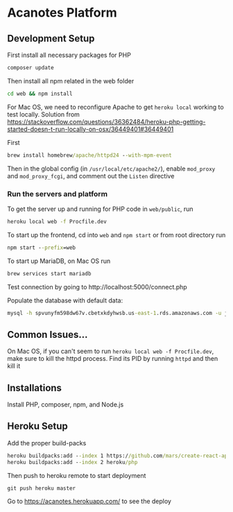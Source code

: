 # Acanotes Platform

## Development Setup

First install all necessary packages for PHP

```cmd
composer update
```

Then install all npm related in the web folder

```cmd
cd web && npm install
```

For Mac OS, we need to reconfigure Apache to get `heroku local` working to test locally. Solution from https://stackoverflow.com/questions/36362484/heroku-php-getting-started-doesn-t-run-locally-on-osx/36449401#36449401

First

```cmd
brew install homebrew/apache/httpd24 --with-mpm-event
```

Then in the global config (in `/usr/local/etc/apache2/`), enable `mod_proxy` and `mod_proxy_fcgi`, and comment out the `Listen` directive

### Run the servers and platform

To get the server up and running for PHP code in `web/public`, run

```cmd
heroku local web -f Procfile.dev
```

To start up the frontend, cd into `web` and `npm start` or from root directory run
```cmd
npm start --prefix=web
```

To start up MariaDB, on Mac OS run

```cmd
brew services start mariadb
```

Test connection by going to http://localhost:5000/connect.php


Populate the database with default data:
```cmd
mysql -h spvunyfm598dw67v.cbetxkdyhwsb.us-east-1.rds.amazonaws.com -u jkxyx78jy5ggulvw -pquwwf5br6nbc2giz thw42gj9sxaws9w7 < populate_data.sql
```

## Common Issues...

On Mac OS, if you can't seem to run `heroku local web -f Procfile.dev`, make sure to kill the httpd process. Find its PID by running `httpd` and then kill it


## Installations

Install PHP, composer, npm, and Node.js



## Heroku Setup

Add the proper build-packs

```cmd
heroku buildpacks:add --index 1 https://github.com/mars/create-react-app-buildpack.git
heroku buildpacks:add --index 2 heroku/php
```

Then push to heroku remote to start deployment

```cmd
git push heroku master
```

Go to https://acanotes.herokuapp.com/ to see the deploy
